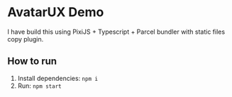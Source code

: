# AvatarUX Demo

I have build this using PixiJS + Typescript + Parcel bundler with static files copy plugin.

## How to run

1. Install dependencies: `npm i`
2. Run: `npm start`
